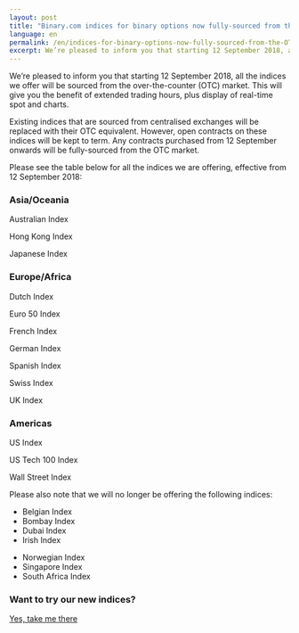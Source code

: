 ```yaml
---
layout: post
title: "Binary.com indices for binary options now fully-sourced from the OTC market"
language: en
permalink: /en/indices-for-binary-options-now-fully-sourced-from-the-OTC-market/
excerpt: We’re pleased to inform you that starting 12 September 2018, all the indices we offer will be sourced from the over-the-counter (OTC) market...
---
```

We’re pleased to inform you that starting 12 September 2018, all the indices we offer will be sourced from the over-the-counter (OTC) market. This will give you the benefit of extended trading hours, plus display of real-time spot and charts.

Existing indices that are sourced from centralised exchanges will be replaced with their OTC equivalent. However, open contracts on these indices will be kept to term. Any contracts purchased from 12 September onwards will be fully-sourced from the OTC market.

Please see the table below for all the indices we are offering, effective from 12 September 2018:


<div class="row center-text">
	<div class="col-md-4">
        <div class="md-padding">
             <h3 class="secondary-color">Asia/Oceania</h3>
            <p>Australian Index</p>
            <p>Hong Kong Index</p>
            <p>Japanese Index</p>
        </div>
	</div>
	<div class="col-md-4">
        <div class="md-padding">
            <h3 class="secondary-color">Europe/Africa</h3>
            <p>Dutch Index</p>
            <p>Euro 50 Index</p>
            <p>French Index</p>
            <p>German Index</p>
            <p>Spanish Index</p>
            <p>Swiss Index</p>
            <p>UK Index</p>
         </div>   
	</div>
    <div class="col-md-4">
           <div class="md-padding">
             <h3 class="secondary-color">Americas</h3>
            <p>US Index</p>
               <p>US Tech 100 Index</p>
               <p>Wall Street Index</p>
          </div>      
	</div>
</div>	

<p class="center-text">Please also note that we will no longer be offering the following indices:</p>

<div class="row justify-content-md-center">
    <div class="col-md-auto">
        <ul class="bullet">
            <li>Belgian Index</li>
            <li>Bombay Index</li>
            <li>Dubai Index</li>
            <li>Irish Index</li>
        </ul>
    </div>
    <div class="col-md-auto">
        <ul class="bullet">
            <li>Norwegian Index</li>
            <li>Singapore Index</li>
            <li>South Africa Index</li>
        </ul>
    </div>
</div>

<div class="cta">
    <h3 class="secondary-color">Want to try our new indices?</h3>
    <a class="button" href="https://www.binary.com/en/trading.html?currency=EUR&market=indices"><span>Yes, take me there</span></a>
</div>